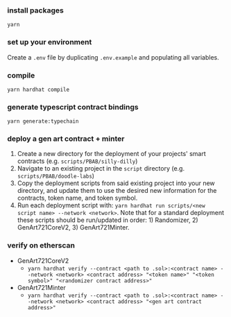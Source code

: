 

### install packages
`yarn`

### set up your environment

Create a `.env` file by duplicating `.env.example` and populating all variables.

### compile
`yarn hardhat compile`

### generate typescript contract bindings
`yarn generate:typechain`

### deploy a gen art contract + minter

1. Create a new directory for the deployment of your projects' smart contracts (e.g. `scripts/PBAB/silly-dilly`)
2. Navigate to an existing project in the `script` directory (e.g. `scripts/PBAB/doodle-labs`)
2. Copy the deployment scripts from said existing project into your new directory, and update them to use the desired new information for the contracts, token name, and token symbol.
3. Run each deployment script with: `yarn hardhat run scripts/<new script name> --network <network>`. Note that for a standard deployment these scripts should be run/updated in order: 1) Randomizer, 2) GenArt721CoreV2, 3) GenArt721Minter.

### verify on etherscan
- GenArt721CoreV2
  - `yarn hardhat verify --contract <path to .sol>:<contract name> --network <network> <contract address> "<token name>" "<token symbol>" "<randomizer contract address>"`
- GenArt721Minter
  - `yarn hardhat verify --contract <path to .sol>:<contract name> --network <network> <contract address> "<gen art contract address>"`
